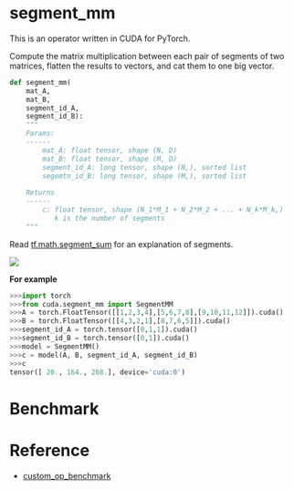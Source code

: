 # segment_mm

This is an operator written in CUDA for PyTorch.

Compute the matrix multiplication between each pair of segments of two matrices, flatten the results to vectors, and cat them to one big vector.

```python
def segment_mm(
    mat_A, 
    mat_B, 
    segment_id_A, 
    segment_id_B):
    """
    Params:
    ------
        mat_A: float tensor, shape (N, D)
        mat_B: float tensor, shape (M, D)
        segment_id_A: long tensor, shape (N,), sorted list 
        segemtn_id_B: long tensor, shape (M,), sorted list
    
    Returns
    ------
        c: float tensor, shape (N_1*M_1 + N_2*M_2 + ... + N_k*M_k,)
           k is the number of segments
    """
```

Read [tf.math.segment_sum](https://www.tensorflow.org/api_docs/python/tf/math/segment_sum) for an explanation of segments.

![](https://s2.ax1x.com/2019/09/19/nL81Ug.png)

**For example**
```python
>>>import torch 
>>>from cuda.segment_mm import SegmentMM
>>>A = torch.FloatTensor([[1,2,3,4],[5,6,7,8],[9,10,11,12]]).cuda()
>>>B = torch.FloatTensor([[4,3,2,1],[8,7,6,5]]).cuda()
>>>segment_id_A = torch.tensor([0,1,1]).cuda()
>>>segment_id_B = torch.tensor([0,1]).cuda()
>>>model = SegmentMM()
>>>c = model(A, B, segment_id_A, segment_id_B)
>>>c
tensor([ 20., 164., 268.], device='cuda:0')
```

# Benchmark




# Reference 

- [custom_op_benchmark](https://github.com/yzh119/custom_op_benchmark)